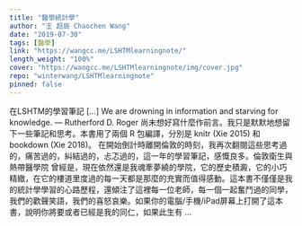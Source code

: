 ```yaml
---
title: "醫學統計學"
author: "王 超辰 Chaochen Wang"
date: "2019-07-30"
tags: [醫學]
link: "https://wangcc.me/LSHTMlearningnote/"
length_weight: "100%"
cover: "https://wangcc.me/LSHTMlearningnote/img/cover.jpg"
repo: "winterwang/LSHTMlearningnote"
pinned: false
---
```


在LSHTM的學習筆記 [...] We are drowning in information and starving for knowledge. — Rutherford D. Roger 尚未想好寫什麼作前言。我只是默默地想留下一些筆記和思考。本書用了兩個 R 包編譯，分別是 knitr (Xie 2015) 和 bookdown (Xie 2018)。 在開始倒計時離開倫敦的時刻，我再次翻閱這些思考過的，痛苦過的，糾結過的，忐忑過的，這一年的學習筆記，感慨良多。倫敦衛生與熱帶醫學院 曾經是，現在依然還是我魂牽夢繞的學院，它的歷史積澱，它的小巧精緻，在它的樓道里度過的每一天都是那麼的充實而值得感動。這本書不僅僅是我的統計學學習的心路歷程，還傾注了這裡每一位老師，每一個一起奮鬥過的同學，我們的歡聲笑語，我們的喜怒哀樂。如果你的電腦/手機/iPad屏幕上打開了這本書，說明你將要或者已經是我的同仁，如果此生有 ...
